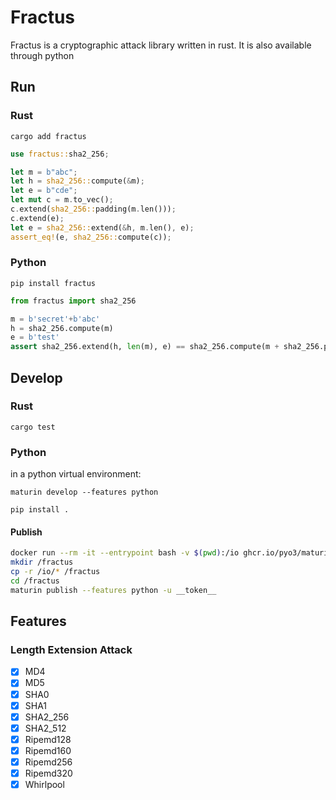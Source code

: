 
# Fractus
Fractus is a cryptographic attack library written in rust. It is also available through python

## Run
### Rust
`cargo add fractus`
```rust
use fractus::sha2_256;

let m = b"abc";
let h = sha2_256::compute(&m);
let e = b"cde";
let mut c = m.to_vec();
c.extend(sha2_256::padding(m.len()));
c.extend(e);
let e = sha2_256::extend(&h, m.len(), e);
assert_eq!(e, sha2_256::compute(c));
```

### Python
`pip install fractus`
```python
from fractus import sha2_256

m = b'secret'+b'abc'
h = sha2_256.compute(m)
e = b'test'
assert sha2_256.extend(h, len(m), e) == sha2_256.compute(m + sha2_256.padding(len(m)) + e)
```

## Develop
### Rust
`cargo test`
### Python
in a python virtual environment:

`maturin develop --features python`

`pip install .`

#### Publish
```bash
docker run --rm -it --entrypoint bash -v $(pwd):/io ghcr.io/pyo3/maturin
mkdir /fractus
cp -r /io/* /fractus
cd /fractus
maturin publish --features python -u __token__
```

## Features
### Length Extension Attack
- [x] MD4
- [x] MD5
- [x] SHA0
- [x] SHA1
- [x] SHA2_256
- [x] SHA2_512
- [x] Ripemd128
- [x] Ripemd160
- [x] Ripemd256
- [x] Ripemd320
- [x] Whirlpool